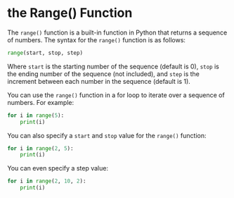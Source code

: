 # the Range() Function

The `range()` function is a built-in function in Python that returns a sequence of numbers. The syntax for the `range()` function is as follows:

```python
range(start, stop, step)
```

Where `start` is the starting number of the sequence (default is 0), `stop` is the ending number of the sequence (not included), and `step` is the increment between each number in the sequence (default is 1).

You can use the `range()` function in a for loop to iterate over a sequence of numbers. For example:

```python
for i in range(5):
    print(i)
```

You can also specify a `start` and `stop` value for the `range()` function:

```python
for i in range(2, 5):
    print(i)
```

You can even specify a step value:

```python
for i in range(2, 10, 2):
    print(i)
```

